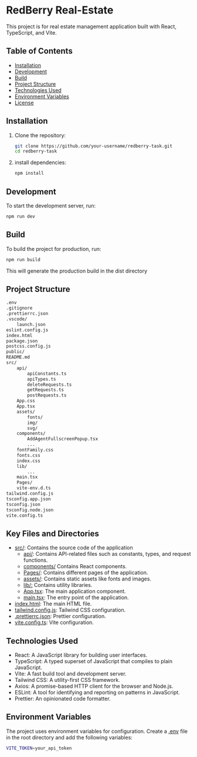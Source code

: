 # RedBerry Real-Estate

This project is for real estate management application built with React, TypeScript, and Vite.

## Table of Contents

- [Installation](#installation)
- [Development](#development)
- [Build](#build)
- [Project Structure](#project-structure)
- [Technologies Used](#technologies-used)
- [Environment Variables](#environment-variables)
- [License](#license)

## Installation

1. Clone the repository:
   ```sh
   git clone https://github.com/your-username/redberry-task.git
   cd redberry-task
   ```
2. install dependencies:
   ```sh
   npm install
   ```

## Development

To start the development server, run:

```sh
npm run dev
```

## Build

To build the project for production, run:

```sh
npm run build
```

This will generate the production build in the dist directory

## Project Structure

```sh
.env
.gitignore
.prettierrc.json
.vscode/
    launch.json
eslint.config.js
index.html
package.json
postcss.config.js
public/
README.md
src/
    api/
        apiConstants.ts
        apiTypes.ts
        deleteRequests.ts
        getRequests.ts
        postRequests.ts
    App.css
    App.tsx
    assets/
        fonts/
        img/
        svg/
    components/
        AddAgentFullscreenPopup.tsx
        ...
    fontFamily.css
    fonts.css
    index.css
    lib/
        ...
    main.tsx
    Pages/
    vite-env.d.ts
tailwind.config.js
tsconfig.app.json
tsconfig.json
tsconfig.node.json
vite.config.ts
```

## Key Files and Directories

- [src/](./src/): Contains the source code of the application
  - [api/](./src/api/): Contains API-related files such as constants, types, and request functions.
  - [components/](./src/components/) Contains React components.
  - [Pages/](./src/Pages/): Contains different pages of the application.
  - [assets/](./src/assets/): Contains static assets like fonts and images.
  - [lib/:](./src/lib/) Contains utility libraries.
  - [App.tsx](./src/App.tsx): The main application component.
  - [main.tsx](./src/main.tsx): The entry point of the application.
- [index.html](./index.html): The main HTML file.
- [tailwind.config.js](./tailwind.config.js): Tailwind CSS configuration.
- [.prettierrc.json](./.prettier.json): Prettier configuration.
- [vite.config.ts](./vite.config.ts): Vite configuration.

## Technologies Used

- React: A JavaScript library for building user interfaces.
- TypeScript: A typed superset of JavaScript that compiles to plain JavaScript.
- Vite: A fast build tool and development server.
- Tailwind CSS: A utility-first CSS framework.
- Axios: A promise-based HTTP client for the browser and Node.js.
- ESLint: A tool for identifying and reporting on patterns in JavaScript.
- Prettier: An opinionated code formatter.

## Environment Variables

The project uses environment variables for configuration. Create a [.env](./.env) file in the root directory and add the following variables:

```sh
VITE_TOKEN=your_api_token
```
